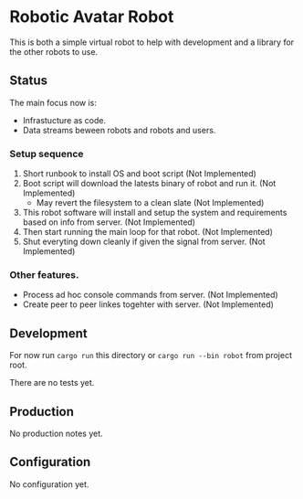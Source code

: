 # Robotic Avatar Robot

This is both a simple virtual robot to help with development and a library for the other robots to use.  

## Status

The main focus now is:
- Infrastucture as code.
- Data streams beween robots and robots and users.

### Setup sequence
1. Short runbook to install OS and boot script (Not Implemented)
2. Boot script will download the latests binary of robot and run it. (Not Implemented)
    * May revert the filesystem to a clean slate (Not Implemented)
3. This robot software will install and setup the system and requirements based on info from server. (Not Implemented)
4. Then start running the main loop for that robot. (Not Implemented)
5. Shut everyting down cleanly if given the signal from server. (Not Implemented)

### Other features.
* Process ad hoc console commands from server. (Not Implemented)
* Create peer to peer linkes togehter with server. (Not Implemented)

## Development

For now run `cargo run` this directory or `cargo run --bin robot` from project root. 

There are no tests yet.

## Production
No production notes yet.

## Configuration
No configuration yet.
